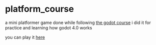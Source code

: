 # platform_course
a mini platformer game done while following [the godot course](https://www.youtube.com/playlist?list=PL9FzW-m48fn0i9GYBoTY-SI3yOBZjH1kJ)
i did it for practice and learning how godot 4.0 works

you can play it [here](https://creeper220.itch.io/the-omega-platformer)

